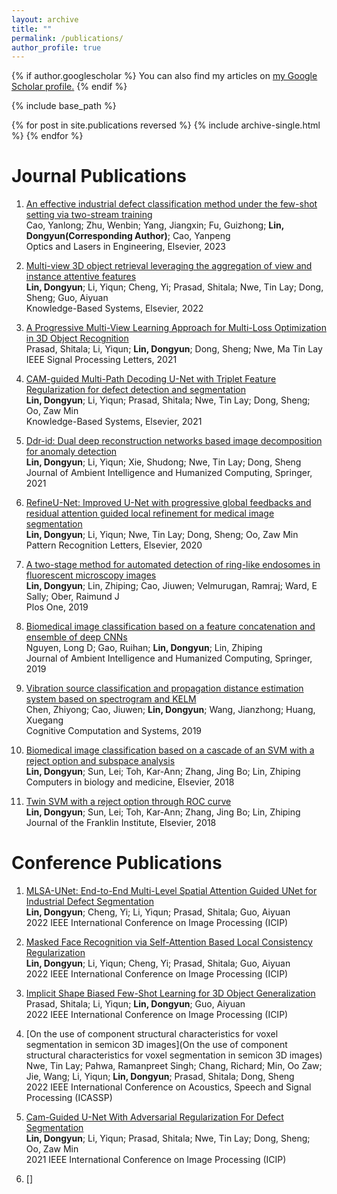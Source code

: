 ```yaml
---
layout: archive
title: ""
permalink: /publications/
author_profile: true
---
```


{% if author.googlescholar %}
  You can also find my articles on <u><a href="{{author.googlescholar}}">my Google Scholar profile</a>.</u>
{% endif %}

{% include base_path %}

{% for post in site.publications reversed %}
  {% include archive-single.html %}
{% endfor %}

# Journal Publications
1. [An effective industrial defect classification method under the few-shot setting via two-stream training](https://www.sciencedirect.com/science/article/abs/pii/S0143816622003475) <br>
Cao, Yanlong; Zhu, Wenbin; Yang, Jiangxin; Fu, Guizhong; **Lin, Dongyun(Corresponding Author)**; Cao, Yanpeng<br>
Optics and Lasers in Engineering, Elsevier, 2023

2. [Multi-view 3D object retrieval leveraging the aggregation of view and instance attentive features](https://www.sciencedirect.com/science/article/abs/pii/S0950705122003549)<br>
**Lin, Dongyun**; Li, Yiqun; Cheng, Yi; Prasad, Shitala; Nwe, Tin Lay; Dong, Sheng; Guo, Aiyuan<br>
Knowledge-Based Systems,  Elsevier, 2022

3. [A Progressive Multi-View Learning Approach for Multi-Loss Optimization in 3D Object Recognition](https://ieeexplore.ieee.org/abstract/document/9638316)<br>
Prasad, Shitala; Li, Yiqun; **Lin, Dongyun**; Dong, Sheng; Nwe, Ma Tin Lay<br>
IEEE Signal Processing Letters, 2021

4. [CAM-guided Multi-Path Decoding U-Net with Triplet Feature Regularization for defect detection and segmentation](https://www.sciencedirect.com/science/article/abs/pii/S0950705121005347)<br>
**Lin, Dongyun**; Li, Yiqun; Prasad, Shitala; Nwe, Tin Lay; Dong, Sheng; Oo, Zaw Min<br>
Knowledge-Based Systems,  Elsevier, 2021

5. [Ddr-id: Dual deep reconstruction networks based image decomposition for anomaly detection](https://link.springer.com/article/10.1007/s12652-021-03425-0)<br>
**Lin, Dongyun**; Li, Yiqun; Xie, Shudong; Nwe, Tin Lay; Dong, Sheng<br>
Journal of Ambient Intelligence and Humanized Computing, Springer, 2021

6. [RefineU-Net: Improved U-Net with progressive global feedbacks and residual attention guided local refinement for medical image segmentation](https://www.sciencedirect.com/science/article/abs/pii/S0167865520302592)<br>
**Lin, Dongyun**; Li, Yiqun; Nwe, Tin Lay; Dong, Sheng; Oo, Zaw Min<br>
Pattern Recognition Letters, Elsevier, 2020

7. [A two-stage method for automated detection of ring-like endosomes in fluorescent microscopy images](https://journals.plos.org/plosone/article?id=10.1371/journal.pone.0218931)<br>
**Lin, Dongyun**; Lin, Zhiping; Cao, Jiuwen; Velmurugan, Ramraj; Ward, E Sally; Ober, Raimund J<br>
Plos One, 2019

8. [Biomedical image classification based on a feature concatenation and ensemble of deep CNNs](https://link.springer.com/article/10.1007/s12652-019-01276-4)<br>
Nguyen, Long D; Gao, Ruihan; **Lin, Dongyun**; Lin, Zhiping<br>
Journal of Ambient Intelligence and Humanized Computing, Springer, 2019

9. [Vibration source classification and propagation distance estimation system based on spectrogram and KELM](https://ietresearch.onlinelibrary.wiley.com/doi/full/10.1049/ccs.2018.0010)<br>
Chen, Zhiyong; Cao, Jiuwen; **Lin, Dongyun**; Wang, Jianzhong; Huang, Xuegang<br>
Cognitive Computation and Systems, 2019

10. [Biomedical image classification based on a cascade of an SVM with a reject option and subspace analysis](https://www.sciencedirect.com/science/article/abs/pii/S0010482518300568)<br>
**Lin, Dongyun**; Sun, Lei; Toh, Kar-Ann; Zhang, Jing Bo; Lin, Zhiping<br>
Computers in biology and medicine, Elsevier, 2018

11. [Twin SVM with a reject option through ROC curve](https://www.sciencedirect.com/science/article/abs/pii/S0016003217302260)<br>
**Lin, Dongyun**; Sun, Lei; Toh, Kar-Ann; Zhang, Jing Bo; Lin, Zhiping<br>
Journal of the Franklin Institute, Elsevier, 2018

# Conference Publications

1. [MLSA-UNet: End-to-End Multi-Level Spatial Attention Guided UNet for Industrial Defect Segmentation](https://ieeexplore.ieee.org/abstract/document/9897416)<br>
**Lin, Dongyun**; Cheng, Yi; Li, Yiqun; Prasad, Shitala; Guo, Aiyuan<br>
2022 IEEE International Conference on Image Processing (ICIP)

2. [Masked Face Recognition via Self-Attention Based Local Consistency Regularization](https://ieeexplore.ieee.org/abstract/document/9898076)<br>
**Lin, Dongyun**; Li, Yiqun; Cheng, Yi; Prasad, Shitala; Guo, Aiyuan<br>
2022 IEEE International Conference on Image Processing (ICIP)

3. [Implicit Shape Biased Few-Shot Learning for 3D Object Generalization](https://ieeexplore.ieee.org/abstract/document/9897438)<br>
Prasad, Shitala; Li, Yiqun; **Lin, Dongyun**; Guo, Aiyuan<br>
2022 IEEE International Conference on Image Processing (ICIP)

4. [On the use of component structural characteristics for voxel segmentation in semicon 3D images](On the use of component structural characteristics for voxel segmentation in semicon 3D images)<br>
Nwe, Tin Lay; Pahwa, Ramanpreet Singh; Chang, Richard; Min, Oo Zaw; Jie, Wang; Li, Yiqun; **Lin, Dongyun**; Prasad, Shitala; Dong, Sheng<br>
2022 IEEE International Conference on Acoustics, Speech and Signal Processing (ICASSP)

5. [Cam-Guided U-Net With Adversarial Regularization For Defect Segmentation](https://ieeexplore.ieee.org/abstract/document/9506582)<br>
**Lin, Dongyun**; Li, Yiqun; Prasad, Shitala; Nwe, Tin Lay; Dong, Sheng; Oo, Zaw Min<br>
2021 IEEE International Conference on Image Processing (ICIP)

6. []



